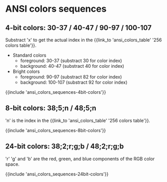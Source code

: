 ﻿---
Title: 'ANSI colors sequences'
Toc:
  Parent: 'ANSI escape sequences'
  Label: 'Colors sequences'
  Order: 3
---

# ANSI colors sequences

## 4-bit colors: 30-37 / 40-47 / 90-97 / 100-107

Substract 'x' to get the actual index in the {{link_to 'ansi_colors_table' '256 colors table'}}.

* Standard colors
    * foreground: 30-37 (substract 30 for color index)
    * background: 40-47 (substract 40 for color index)
* Bright colors
    * foreground: 90-97 (substract 82 for color index)
    * background: 100-107 (substract 92 for color index)

{{include 'ansi_colors_sequences-4bit-colors'}}

## 8-bit colors: 38;5;n / 48;5;n

'n' is the index in the {{link_to 'ansi_colors_table' '256 colors table'}}.

{{include 'ansi_colors_sequences-8bit-colors'}}

## 24-bit colors: 38;2;r;g;b / 48;2;r;g;b

'r' 'g' and 'b' are the red, green, and blue components of the RGB color space.

{{include 'ansi_colors_sequences-24bit-colors'}}


